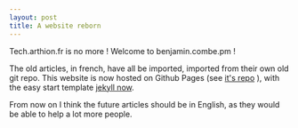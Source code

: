 ```yaml
---
layout: post
title: A website reborn
---
```


Tech.arthion.fr is no more ! Welcome to benjamin.combe.pm !

The old articles, in french, have all be imported, imported from their own old git repo. This website is now hosted on Github Pages (see [it's repo](https://github.com/kamiben/kamiben.github.io) ), with the easy start template [jekyll now](https://github.com/barryclark/jekyll-now).

From now on I think the future articles should be in English, as they would be able to help a lot more people. 
